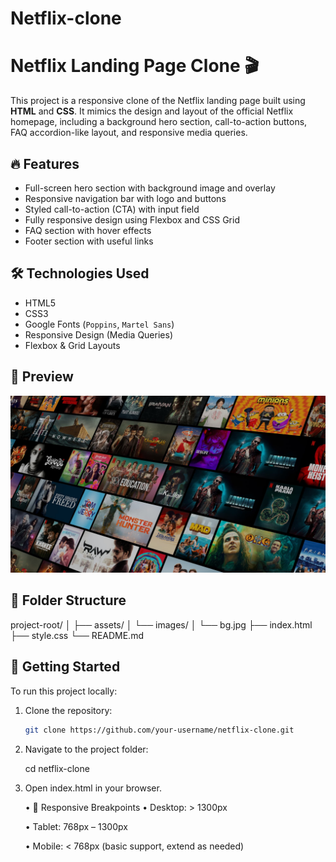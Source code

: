 # Netflix-clone
 
# Netflix Landing Page Clone 🎬

This project is a responsive clone of the Netflix landing page built using **HTML** and **CSS**. It mimics the design and layout of the official Netflix homepage, including a background hero section, call-to-action buttons, FAQ accordion-like layout, and responsive media queries.

## 🔥 Features

- Full-screen hero section with background image and overlay
- Responsive navigation bar with logo and buttons
- Styled call-to-action (CTA) with input field
- Fully responsive design using Flexbox and CSS Grid
- FAQ section with hover effects
- Footer section with useful links

## 🛠️ Technologies Used

- HTML5
- CSS3
- Google Fonts (`Poppins`, `Martel Sans`)
- Responsive Design (Media Queries)
- Flexbox & Grid Layouts

## 📸 Preview

![Netflix Clone Preview](assets/images/bg.jpg)

## 📁 Folder Structure

project-root/
│
├── assets/
│ └── images/
│ └── bg.jpg
├── index.html
├── style.css
└── README.md


## 🚀 Getting Started

To run this project locally:

1. Clone the repository:

   ```bash
   git clone https://github.com/your-username/netflix-clone.git

2. Navigate to the project folder:

    cd netflix-clone

3. Open index.html in your browser.

   • 📱 Responsive Breakpoints
   • Desktop: > 1300px

   • Tablet: 768px – 1300px

   • Mobile: < 768px (basic support, extend as needed)